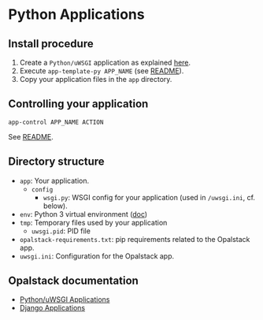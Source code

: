 # Python Applications

## Install procedure

1. Create a `Python/uWSGI` application as explained [here](https://help.opalstack.com/article/60/pythonuwsgi-applications#installing-a-pythonuwsgi-application).
2. Execute `app-template-py APP_NAME` (see [README](../../README.md)).
3. Copy your application files in the `app` directory.


## Controlling your application

`app-control APP_NAME ACTION`

See [README](../../README.md).


## Directory structure

- `app`: Your application.
  - `config`
    - `wsgi.py`: WSGI config for your application (used in `/uwsgi.ini`, cf. below).
- `env`: Python 3 virtual environment ([doc](https://docs.python.org/3/library/venv.html))
- `tmp`: Temporary files used by your application
  - `uwsgi.pid`: PID file
- `opalstack-requirements.txt`: pip requirements related to the Opalstack app.
- `uwsgi.ini`: Configuration for the Opalstack app.


## Opalstack documentation

- [Python/uWSGI Applications](https://help.opalstack.com/article/60/pythonuwsgi-applications)
- [Django Applications](https://help.opalstack.com/article/61/installing-django)
